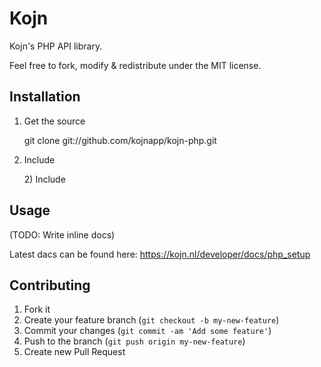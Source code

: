 # Kojn

Kojn's PHP API library.

Feel free to fork, modify & redistribute under the MIT license.

## Installation

1) Get the source

    git clone git://github.com/kojnapp/kojn-php.git

2) Include

    <?php include_onnce('kojn.php'); ?>2) Include


## Usage

(TODO: Write inline docs)

Latest dacs can be found here: https://kojn.nl/developer/docs/php_setup

## Contributing

1. Fork it
2. Create your feature branch (`git checkout -b my-new-feature`)
3. Commit your changes (`git commit -am 'Add some feature'`)
4. Push to the branch (`git push origin my-new-feature`)
5. Create new Pull Request
